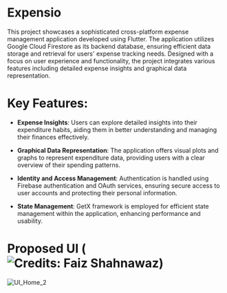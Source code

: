 # Expensio

This project showcases a sophisticated cross-platform expense management application developed using Flutter. The application utilizes Google Cloud Firestore as its backend database, ensuring efficient data storage and retrieval for users' expense tracking needs. Designed with a focus on user experience and functionality, the project integrates various features including detailed expense insights and graphical data representation.

# Key Features:

 * **Expense Insights**: Users can explore detailed insights into their expenditure habits, aiding them in better understanding and managing their finances effectively.

 * **Graphical Data Representation**: The application offers visual plots and graphs to represent expenditure data, providing users with a clear overview of their spending patterns.

 * **Identity and Access Management**: Authentication is handled using Firebase authentication and OAuth services, ensuring secure access to user accounts and protecting their personal information.

 * **State Management**: GetX framework is employed for efficient state management within the application, enhancing performance and usability.

# Proposed UI (![Credits: Faiz Shahnawaz](https://dribbble.com/shots/17913062-Expense-Tracker-Application))
![UI_Home_2](https://github.com/LavenderBridge/Expensio_v2/assets/71207110/df83726d-eeeb-4646-9557-04c590b96f61)

